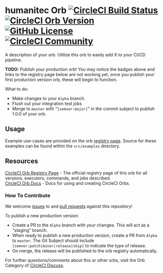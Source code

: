 # humanitec Orb [![CircleCI Build Status](https://circleci.com/gh/Humanitec/Humanitec-Orb.svg?style=shield "CircleCI Build Status")](https://circleci.com/gh/Humanitec/Humanitec-Orb) [![CircleCI Orb Version](https://img.shields.io/badge/endpoint.svg?url=https://badges.circleci.io/orb/humanitec/humanitec)](https://circleci.com/orbs/registry/orb/humanitec/humanitec) [![GitHub License](https://img.shields.io/badge/license-MIT-lightgrey.svg)](https://raw.githubusercontent.com/Humanitec/Humanitec-Orb/master/LICENSE) [![CircleCI Community](https://img.shields.io/badge/community-CircleCI%20Discuss-343434.svg)](https://discuss.circleci.com/c/ecosystem/orbs)

A description of your orb. Utilize this orb to easily add X to your CI/CD pipeline.

**TODO:**
Publish your production orb! You may notice the badges above and links to the registry page below are not working yet, once you publish your first production version orb, these will begin to function.

What to do:
* Make changes to your `Alpha` branch.
* Flush out your integration test jobs
* Merge to `master` with "`[semver:major]`" in the commit subject to publish 1.0.0 of your orb.


## Usage

Example use-cases are provided on the orb [registry page](https://circleci.com/orbs/registry/orb/humanitec/humanitec#usage-examples). Source for these examples can be found within the `src/examples` directory.


## Resources

[CircleCI Orb Registry Page](https://circleci.com/orbs/registry/orb/humanitec/humanitec) - The official registry page of this orb for all versions, executors, commands, and jobs described.  
[CircleCI Orb Docs](https://circleci.com/docs/2.0/orb-intro/#section=configuration) - Docs for using and creating CircleCI Orbs.  

### How To Contribute

We welcome [issues](https://github.com/Humanitec/Humanitec-Orb/issues) to and [pull requests](https://github.com/Humanitec/Humanitec-Orb/pulls) against this repository!

To publish a new production version:
* Create a PR to the `Alpha` branch with your changes. This will act as a "staging" branch.
* When ready to publish a new production version, create a PR from `Alpha` to `master`. The Git Subject should include `[semver:patch|minor|release|skip]` to indicate the type of release.
* On merge, the release will be published to the orb registry automatically.

For further questions/comments about this or other orbs, visit the Orb Category of [CircleCI Discuss](https://discuss.circleci.com/c/orbs).
